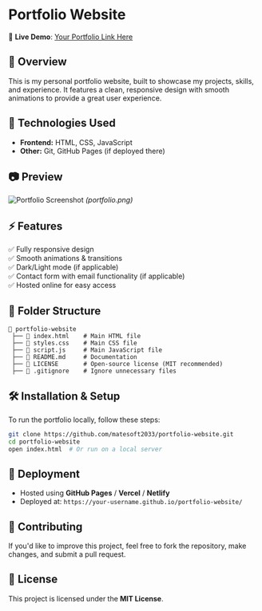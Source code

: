 # Portfolio Website  

🚀 **Live Demo**: [Your Portfolio Link Here](#)  

## 📌 Overview  
This is my personal portfolio website, built to showcase my projects, skills, and experience. It features a clean, responsive design with smooth animations to provide a great user experience.  

## 🔧 Technologies Used  
- **Frontend:** HTML, CSS, JavaScript  
- **Other:** Git, GitHub Pages (if deployed there)  

## 📷 Preview  
![Portfolio Screenshot](#) *(portfolio.png)*  

## ⚡ Features  
✅ Fully responsive design  
✅ Smooth animations & transitions  
✅ Dark/Light mode (if applicable)  
✅ Contact form with email functionality (if applicable)  
✅ Hosted online for easy access  

## 📂 Folder Structure  
```
📂 portfolio-website  
 ├── 📜 index.html    # Main HTML file  
 ├── 📜 styles.css    # Main CSS file  
 ├── 📜 script.js     # Main JavaScript file  
 ├── 📜 README.md     # Documentation  
 ├── 📜 LICENSE       # Open-source license (MIT recommended)  
 ├── 📜 .gitignore    # Ignore unnecessary files  
```

## 🛠️ Installation & Setup  
To run the portfolio locally, follow these steps:  

```sh
git clone https://github.com/matesoft2033/portfolio-website.git  
cd portfolio-website  
open index.html  # Or run on a local server  
```

## 🎯 Deployment  
- Hosted using **GitHub Pages** / **Vercel** / **Netlify**  
- Deployed at: `https://your-username.github.io/portfolio-website/`  

## 🤝 Contributing  
If you'd like to improve this project, feel free to fork the repository, make changes, and submit a pull request.  

## 📜 License  
This project is licensed under the **MIT License**.  
